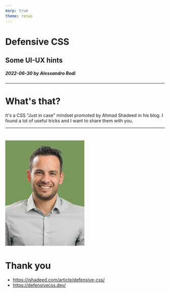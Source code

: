 ```yaml
---
marp: true
theme: renuo
---
```

<!-- _class: renuo -->

# Defensive CSS
## Some UI-UX hints

##### 2022-06-30 by Alessandro Rodi

---

# What's that?

It's a CSS "Just in case" mindset promoted by Ahmad Shadeed in his blog.
I found a lot of useful tricks and I want to share them with you.

---

<!-- _class: renuo -->

# ![drop-shadow portrait](../images/alessandro.jpg)

# Thank you

* https://ishadeed.com/article/defensive-css/
* https://defensivecss.dev/


